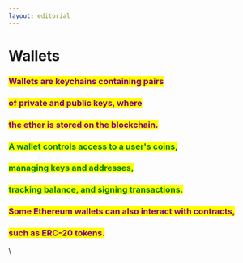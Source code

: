 ```yaml
---
layout: editorial
---
```


# Wallets

<mark style="color:purple;"></mark>

### <mark style="color:purple;">Wallets are keychains containing pairs</mark>&#x20;

### <mark style="color:purple;">of private and public keys, where</mark>

### <mark style="color:purple;">the ether is stored on the blockchain.</mark>

<mark style="color:purple;"></mark>

### <mark style="color:green;">A wallet controls access to a user's coins,</mark>&#x20;

### <mark style="color:green;">managing keys and addresses,</mark>&#x20;

### <mark style="color:green;">tracking balance, and signing transactions.</mark>&#x20;



### <mark style="color:purple;">Some Ethereum wallets can also interact with contracts,</mark>&#x20;

### <mark style="color:purple;">such as ERC-20 tokens.</mark>

\

